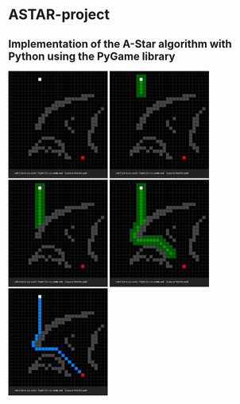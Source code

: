 # ASTAR-project
## Implementation of the A-Star algorithm with Python using the PyGame library
<img src="https://github.com/arthurbabin/ASTAR-project/blob/main/Screenshots/screenshot670.jpg?raw=true" width="200" height="216"/>
<img src="https://github.com/arthurbabin/ASTAR-project/blob/main/Screenshots/screenshot700.jpg?raw=true" width="200" height="216"/>
<img src="https://github.com/arthurbabin/ASTAR-project/blob/main/Screenshots/screenshot720.jpg?raw=true" width="200" height="216"/>
<img src="https://github.com/arthurbabin/ASTAR-project/blob/main/Screenshots/screenshot770.jpg?raw=true" width="200" height="216"/>
<img src="https://github.com/arthurbabin/ASTAR-project/blob/main/Screenshots/screenshot870.jpg?raw=true" width="200" height="216"/>